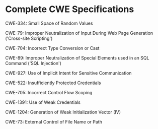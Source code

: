 

# Complete CWE Specifications

CWE-334: Small Space of Random Values

CWE-79: Improper Neutralization of Input During Web Page Generation ('Cross-site Scripting')

CWE-704: Incorrect Type Conversion or Cast

CWE-89: Improper Neutralization of Special Elements used in an SQL Command ('SQL Injection')

CWE-927: Use of Implicit Intent for Sensitive Communication

CWE-522: Insufficiently Protected Credentials

CWE-705: Incorrect Control Flow Scoping

CWE-1391: Use of Weak Credentials

CWE-1204: Generation of Weak Initialization Vector (IV)

CWE-73: External Control of File Name or Path